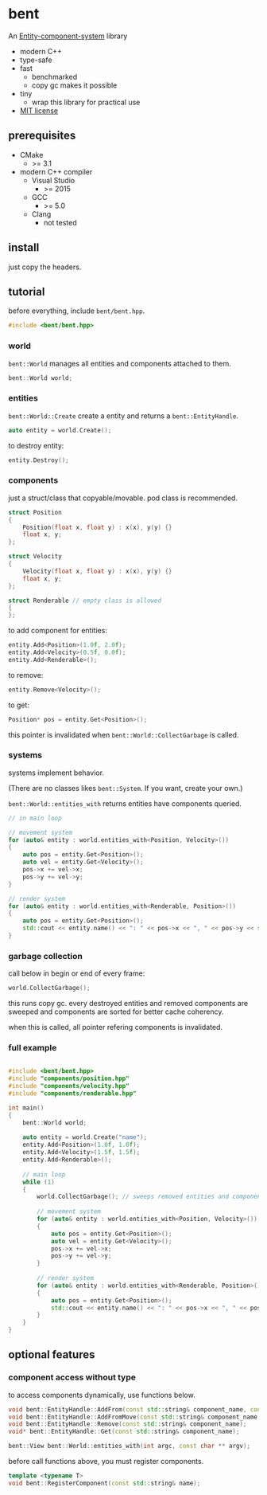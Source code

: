 # bent

An [Entity-component-system] library

* modern C++
* type-safe
* fast
  * benchmarked
  * copy gc makes it possible
* tiny
  * wrap this library for practical use
* [MIT license](LICENSE)

## prerequisites

* CMake
  * \>= 3.1
* modern C++ compiler
  * Visual Studio
    * \>= 2015
  * GCC
    * \>= 5.0
  * Clang
    * not tested

## install

just copy the headers.

## tutorial

before everything, include `bent/bent.hpp`.

```cpp
#include <bent/bent.hpp>
```

### world

`bent::World` manages all entities and components attached to them.

```cpp
bent::World world;
```

### entities

`bent::World::Create` create a entity and returns a `bent::EntityHandle`.

```cpp
auto entity = world.Create();
```

to destroy entity:

```cpp
entity.Destroy();
```

### components

just a struct/class that copyable/movable. pod class is recommended.

```cpp
struct Position
{
	Position(float x, float y) : x(x), y(y) {}
	float x, y;
};

struct Velocity
{
	Velocity(float x, float y) : x(x), y(y) {}
	float x, y;
};

struct Renderable // empty class is allowed
{
};
```

to add component for entities:

```cpp
entity.Add<Position>(1.0f, 2.0f);
entity.Add<Velocity>(0.5f, 0.0f);
entity.Add<Renderable>();
```

to remove:

```cpp
entity.Remove<Velocity>();
```

to get:

```cpp
Position* pos = entity.Get<Position>();
```

this pointer is invalidated when `bent::World::CollectGarbage` is called.

### systems

systems implement behavior.

(There are no classes likes `bent::System`. If you want, create your own.)

`bent::World::entities_with` returns entities have components queried.

```cpp
// in main loop

// movement system
for (auto& entity : world.entities_with<Position, Velocity>())
{
	auto pos = entity.Get<Position>();
	auto vel = entity.Get<Velocity>();
	pos->x += vel->x;
	pos->y += vel->y;
}

// render system
for (auto& entity : world.entities_with<Renderable, Position>())
{
	auto pos = entity.Get<Position>();
	std::cout << entity.name() << ": " << pos->x << ", " << pos->y << std::endl;
}
```

### garbage collection

call below in begin or end of every frame:

```cpp
world.CollectGarbage();
```

this runs copy gc.
every destroyed entities and removed components are sweeped and components are sorted for better cache coherency.

when this is called, all pointer refering components is invalidated.

### full example

```cpp

#include <bent/bent.hpp>
#include "components/position.hpp"
#include "components/velocity.hpp"
#include "components/renderable.hpp"

int main()
{
	bent::World world;
	
	auto entity = world.Create("name");
	entity.Add<Position>(1.0f, 1.0f);
	entity.Add<Velocity>(1.5f, 1.5f);
	entity.Add<Renderable>();
	
	// main loop
	while (1)
	{
		world.CollectGarbage(); // sweeps removed entities and components. (And some optimizations)
		
		// movement system
		for (auto& entity : world.entities_with<Position, Velocity>())
		{
			auto pos = entity.Get<Position>();
			auto vel = entity.Get<Velocity>();
			pos->x += vel->x;
			pos->y += vel->y;
		}
		
		// render system
		for (auto& entity : world.entities_with<Renderable, Position>())
		{
			auto pos = entity.Get<Position>();
			std::cout << entity.name() << ": " << pos->x << ", " << pos->y << std::endl;
		}
	}
}

```

## optional features

### component access without type

to access components dynamically, use functions below.

```cpp
void bent::EntityHandle::AddFrom(const std::string& component_name, const void * value);
void bent::EntityHandle::AddFromMove(const std::string& component_name, void * value);
void bent::EntityHandle::Remove(const std::string& component_name);
void* bent::EntityHandle::Get(const std::string& component_name);

bent::View bent::World::entities_with(int argc, const char ** argv);
```

before call functions above, you must register components.

```cpp
template <typename T>
void bent::RegisterComponent(const std::string& name);
```

[Entity-component-system]: http://en.wikipedia.org/wiki/Entity_component_system
